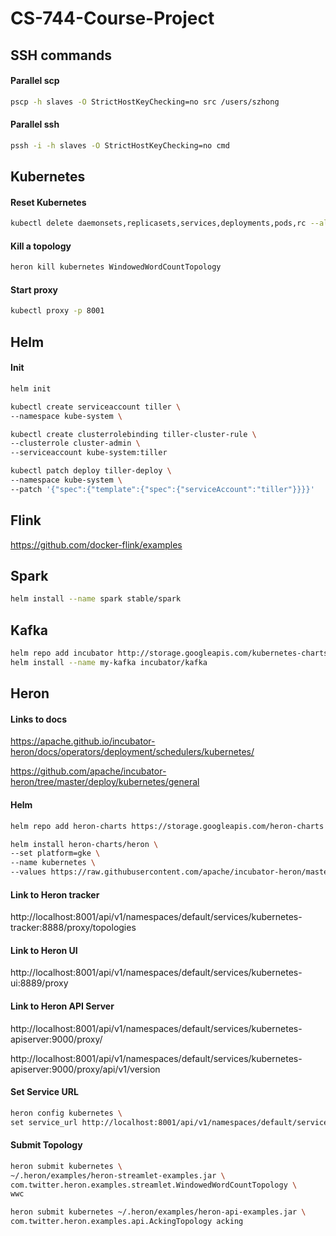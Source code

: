 # CS-744-Course-Project


## SSH commands

#### Parallel scp

```sh
pscp -h slaves -O StrictHostKeyChecking=no src /users/szhong
```

#### Parallel ssh

```sh
pssh -i -h slaves -O StrictHostKeyChecking=no cmd
```

## Kubernetes

#### Reset Kubernetes

```sh
kubectl delete daemonsets,replicasets,services,deployments,pods,rc --all --grace-period=0 --force
```

#### Kill a topology

```sh
heron kill kubernetes WindowedWordCountTopology
```

#### Start proxy

```sh
kubectl proxy -p 8001
```

## Helm

#### Init

```sh
helm init

kubectl create serviceaccount tiller \
--namespace kube-system \

kubectl create clusterrolebinding tiller-cluster-rule \
--clusterrole cluster-admin \
--serviceaccount kube-system:tiller

kubectl patch deploy tiller-deploy \
--namespace kube-system \
--patch '{"spec":{"template":{"spec":{"serviceAccount":"tiller"}}}}'
```

## Flink

https://github.com/docker-flink/examples

## Spark 

```sh
helm install --name spark stable/spark
```

## Kafka 
```sh
helm repo add incubator http://storage.googleapis.com/kubernetes-charts-incubator
helm install --name my-kafka incubator/kafka
```

## Heron

#### Links to docs

https://apache.github.io/incubator-heron/docs/operators/deployment/schedulers/kubernetes/

https://github.com/apache/incubator-heron/tree/master/deploy/kubernetes/general

#### Helm

```sh
helm repo add heron-charts https://storage.googleapis.com/heron-charts

helm install heron-charts/heron \
--set platform=gke \
--name kubernetes \
--values https://raw.githubusercontent.com/apache/incubator-heron/master/deploy/kubernetes/gke/small.yaml
```

#### Link to Heron tracker

http://localhost:8001/api/v1/namespaces/default/services/kubernetes-tracker:8888/proxy/topologies

#### Link to Heron UI

http://localhost:8001/api/v1/namespaces/default/services/kubernetes-ui:8889/proxy

#### Link to Heron API Server

http://localhost:8001/api/v1/namespaces/default/services/kubernetes-apiserver:9000/proxy/

http://localhost:8001/api/v1/namespaces/default/services/kubernetes-apiserver:9000/proxy/api/v1/version


#### Set Service URL

```sh
heron config kubernetes \
set service_url http://localhost:8001/api/v1/namespaces/default/services/kubernetes-apiserver:9000/proxy
```


#### Submit Topology

```sh
heron submit kubernetes \
~/.heron/examples/heron-streamlet-examples.jar \
com.twitter.heron.examples.streamlet.WindowedWordCountTopology \
wwc
```

```sh
heron submit kubernetes ~/.heron/examples/heron-api-examples.jar \
com.twitter.heron.examples.api.AckingTopology acking
```
